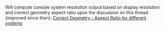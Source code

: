 Will compute console system resolution output based on display resolution and correct geometry aspect ratio upon the discussion on this thread (improved since then): [Correct Geometry - Aspect Ratio for different systems](https://forums.libretro.com/t/correct-geometry-aspect-ratio-for-different-systems/1502)
